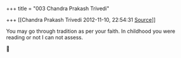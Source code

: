 +++
title = "003 Chandra Prakash Trivedi"

+++
[[Chandra Prakash Trivedi	2012-11-10, 22:54:31 [Source](https://groups.google.com/g/bvparishat/c/DGRVijLzoN0)]]



You may go through tradition as per your faith. In childhood you were reading or not I can not assess.  



